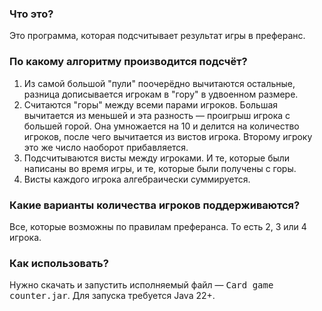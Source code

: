 ### Что это?

Это программа, которая подсчитывает результат игры в преферанс.

### По какому алгоритму производится подсчёт?

1. Из самой большой "пули" поочерёдно вычитаются остальные, 
разница дописывается игрокам в "гору" в удвоенном размере.
2. Считаются "горы" между всеми парами игроков.
Большая вычитается из меньшей и эта разность — проигрыш
игрока с большей горой. Она умножается на 10 и делится на количество
игроков, после чего вычитается из вистов игрока.
Второму игроку это же число наоборот прибавляется.
3. Подсчитываются висты между игроками. И те, 
которые были написаны во время
игры, и те, которые были получены с горы.
4. Висты каждого игрока алгебраически суммируется.

### Какие варианты количества игроков поддерживаются?

Все, которые возможны по правилам преферанса. То есть 2, 3 или 4 игрока.

### Как использовать?

Нужно скачать и запустить
исполняемый файл — <kbd>Card game counter.jar</kbd>.
Для запуска требуется Java 22+.